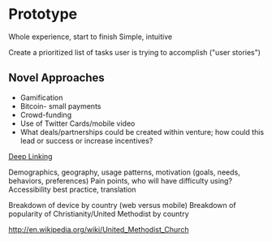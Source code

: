 # Prototype

Whole experience, start to finish
Simple, intuitive

Create a prioritized list of tasks user is trying to accomplish ("user stories")

## Novel Approaches
* Gamification
* Bitcoin- small payments
* Crowd-funding
* Use of Twitter Cards/mobile video
* What deals/partnerships could be created within venture; how could this lead or success or increase incentives?

[Deep Linking](http://en.wikipedia.org/wiki/Mobile_deep_linking)

Demographics, geography, usage patterns, motivation (goals, needs, behaviors, preferences)
Pain points, who will have difficulty using?
Accessibility best practice, translation

Breakdown of device by country (web versus mobile)
Breakdown of popularity of Christianity/United Methodist by country

http://en.wikipedia.org/wiki/United_Methodist_Church


